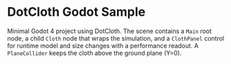 # DotCloth Godot Sample

Minimal Godot 4 project using DotCloth.
The scene contains a `Main` root node, a child `Cloth` node that wraps the simulation, and a `ClothPanel` control for runtime model and size changes with a performance readout.
A `PlaneCollider` keeps the cloth above the ground plane (Y=0).
